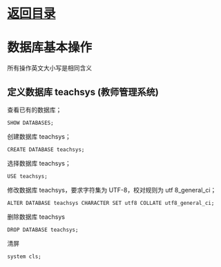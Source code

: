 # [返回目录](MySQL.MD)

# 数据库基本操作

所有操作英文大小写是相同含义

## 定义数据库 teachsys (教师管理系统)

查看已有的数据库；

```  MySQL
SHOW DATABASES;
```

创建数据库 teachsys；

```  MySQL
CREATE DATABASE teachsys;
```

选择数据库 teachsys；

``` MySQL
USE teachsys;
```

修改数据库 teachsys，要求字符集为 UTF-8，校对规则为 utf 8_general_ci；

``` MySQL
ALTER DATABASE teachsys CHARACTER SET utf8 COLLATE utf8_general_ci;
```

删除数据库 teachsys

```MySQL
DROP DATABASE teachsys;
```

清屏

```MySQL
system cls;
```
